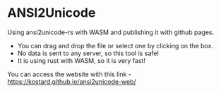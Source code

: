 # ANSI2Unicode
Using ansi2unicode-rs with WASM and publishing it with github pages.

- You can drag and drop the file or select one by clicking on the box.
- No data is sent to any server, so this tool is safe!
- It is using rust with WASM, so it is very fast!

You can access the website with this link - https://kostard.github.io/ansi2unicode-web/
